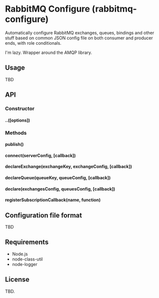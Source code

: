# RabbitMQ Configure (rabbitmq-configure)

Automatically configure RabbitMQ exchanges, queues, bindings and other stuff based on common JSON config file on both consumer and producer ends, with role conditionals.

I'm lazy. Wrapper around the AMQP library.

## Usage

TBD

## API

### Constructor

#### ..([options])

### Methods

#### publish() 

#### connect(serverConfig, [callback])

#### declareExchange(exchangeKey, exchangeConfig, [callback])

#### declareQueue(queueKey, queueConfig, [callback])

#### declare(exchangesConfig, queuesConfig, [callback])

#### registerSubscriptionCallback(name, function)

## Configuration file format

TBD

## Requirements

* Node.js
* node-class-util
* node-logger

## License

TBD.